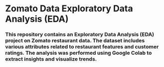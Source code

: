 # Zomato Data Exploratory Data Analysis (EDA) 

### This repository contains an Exploratory Data Analysis (EDA) project on Zomato restaurant data. The dataset includes various attributes related to restaurant features and customer ratings. The analysis was performed using Google Colab to extract insights and visualize trends.
